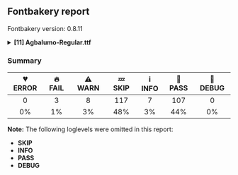 ## Fontbakery report

Fontbakery version: 0.8.11

<details><summary><b>[11] Agbalumo-Regular.ttf</b></summary><div><details><summary>🔥 <b>FAIL:</b> Checking OS/2 Metrics match hhea Metrics. (<a href="https://font-bakery.readthedocs.io/en/stable/fontbakery/profiles/universal.html#com.google.fonts/check/os2_metrics_match_hhea">com.google.fonts/check/os2_metrics_match_hhea</a>)</summary><div>


* 🔥 **FAIL** OS/2 sTypoAscender (900) and hhea ascent (1200) must be equal. [code: ascender]
</div></details><details><summary>🔥 <b>FAIL:</b> Do we have the latest version of FontBakery installed? (<a href="https://font-bakery.readthedocs.io/en/stable/fontbakery/profiles/universal.html#com.google.fonts/check/fontbakery_version">com.google.fonts/check/fontbakery_version</a>)</summary><div>


* 🔥 **FAIL** Current Font Bakery version is 0.8.11, while a newer 0.9.2 is already available. Please upgrade it with 'pip install -U fontbakery' [code: outdated-fontbakery]
</div></details><details><summary>🔥 <b>FAIL:</b> Ensure soft_dotted characters lose their dot when combined with marks that replace the dot. (<a href="https://font-bakery.readthedocs.io/en/stable/fontbakery/profiles/universal.html#com.google.fonts/check/soft_dotted">com.google.fonts/check/soft_dotted</a>)</summary><div>


* 🔥 **FAIL** The dot of soft dotted characters used in orthographies must disappear in the following strings: i᷆ i᷇

The dot of soft dotted characters should disappear in other cases, for example: i᷄ i᷅ i̛᷄ i̛᷅ i̛᷆ i̛᷇ i̤᷄ i̤᷅ i̤᷆ i̤᷇ i̥᷄ i̥᷅ i̥᷆ i̥᷇ i̦᷄ i̦᷅ i̦᷆ i̦᷇ i̧᷄ i̧᷅ [code: soft-dotted]
</div></details><details><summary>⚠ <b>WARN:</b> Check Google Fonts glyph coverage. (<a href="https://font-bakery.readthedocs.io/en/stable/fontbakery/profiles/googlefonts.html#com.google.fonts/check/glyph_coverage">com.google.fonts/check/glyph_coverage</a>)</summary><div>


* ⚠ **WARN** GF_TransLatin_Pinyin is almost fulfilled. Missing codepoints:

	- 0x1D3A (MODIFIER LETTER CAPITAL N)


	- 0x0114 (LATIN CAPITAL LETTER E WITH BREVE)


	- 0x012C (LATIN CAPITAL LETTER I WITH BREVE)


	- 0x014E (LATIN CAPITAL LETTER O WITH BREVE)


	- 0x0115 (LATIN SMALL LETTER E WITH BREVE)


	- 0x012D (LATIN SMALL LETTER I WITH BREVE)
 

	- 0x014F (LATIN SMALL LETTER O WITH BREVE)
 [code: missing-codepoints]
* ⚠ **WARN** GF_Latin_African is almost fulfilled. Missing codepoints:

	- 0xA7B3 (LATIN CAPITAL LETTER CHI)


	- 0x01EE (LATIN CAPITAL LETTER EZH WITH CARON)


	- 0x1E28 (LATIN CAPITAL LETTER H WITH CEDILLA)


	- 0xA726 (LATIN CAPITAL LETTER HENG)


	- 0xA740 (LATIN CAPITAL LETTER K WITH STROKE)


	- 0xA7AD (LATIN CAPITAL LETTER L WITH BELT)


	- 0x2C60 (LATIN CAPITAL LETTER L WITH DOUBLE BAR)


	- 0x2C62 (LATIN CAPITAL LETTER L WITH MIDDLE TILDE)


	- 0x0220 (LATIN CAPITAL LETTER N WITH LONG RIGHT LEG)


	- 0x0222 (LATIN CAPITAL LETTER OU)


	- 0x024A (LATIN CAPITAL LETTER SMALL Q WITH HOOK TAIL)


	- 0x1E64 (LATIN CAPITAL LETTER S WITH ACUTE AND DOT ABOVE)


	- 0x1E66 (LATIN CAPITAL LETTER S WITH CARON AND DOT ABOVE)


	- 0xA7A8 (LATIN CAPITAL LETTER S WITH OBLIQUE STROKE)


	- 0x023E (LATIN CAPITAL LETTER T WITH DIAGONAL STROKE)


	- 0x01EF (LATIN SMALL LETTER EZH WITH CARON)
 

	- 0x02C0 (MODIFIER LETTER GLOTTAL STOP)
 [code: missing-codepoints]
* ⚠ **WARN** GF_Latin_Beyond is almost fulfilled. Missing codepoints:

	- 0x03BB (GREEK SMALL LETTER LAMDA)


	- 0x03C7 (GREEK SMALL LETTER CHI)


	- 0x01EE (LATIN CAPITAL LETTER EZH WITH CARON)


	- 0x2C62 (LATIN CAPITAL LETTER L WITH MIDDLE TILDE)


	- 0x023E (LATIN CAPITAL LETTER T WITH DIAGONAL STROKE)


	- 0x01EF (LATIN SMALL LETTER EZH WITH CARON)


	- 0x02C0 (MODIFIER LETTER GLOTTAL STOP)


	- 0x0166 (LATIN CAPITAL LETTER T WITH STROKE)


	- 0x01F0 (LATIN SMALL LETTER J WITH CARON)


	- 0x0138 (LATIN SMALL LETTER KRA)


	- 0x0167 (LATIN SMALL LETTER T WITH STROKE)


	- 0x02B8 (MODIFIER LETTER SMALL Y)


	- 0x1DBF (MODIFIER LETTER SMALL THETA)


	- 0x2144 (TURNED SANS-SERIF CAPITAL Y)


	- 0x0315 (COMBINING COMMA ABOVE RIGHT)


	- 0x0335 (COMBINING SHORT STROKE OVERLAY)


	- 0x02B9 (MODIFIER LETTER PRIME)
 

	- 0x02C8 (MODIFIER LETTER VERTICAL LINE)
 [code: missing-codepoints]
* ⚠ **WARN** GF_TransLatin_Arabic is almost fulfilled. Missing codepoints:

	- 0x1E96 (LATIN SMALL LETTER H WITH LINE BELOW)


	- 0x1E97 (LATIN SMALL LETTER T WITH DIAERESIS)
 

	- 0x02BD (MODIFIER LETTER REVERSED COMMA)
 [code: missing-codepoints]
</div></details><details><summary>⚠ <b>WARN:</b> Is there kerning info for non-ligated sequences? (<a href="https://font-bakery.readthedocs.io/en/stable/fontbakery/profiles/googlefonts.html#com.google.fonts/check/kerning_for_non_ligated_sequences">com.google.fonts/check/kerning_for_non_ligated_sequences</a>)</summary><div>


* ⚠ **WARN** GPOS table lacks kerning info for the following non-ligated sequences:

	- f + i 

	- i + l [code: lacks-kern-info]
</div></details><details><summary>⚠ <b>WARN:</b> Ensure fonts have ScriptLangTags declared on the 'meta' table. (<a href="https://font-bakery.readthedocs.io/en/stable/fontbakery/profiles/googlefonts.html#com.google.fonts/check/meta/script_lang_tags">com.google.fonts/check/meta/script_lang_tags</a>)</summary><div>


* ⚠ **WARN** This font file does not have a 'meta' table. [code: lacks-meta-table]
</div></details><details><summary>⚠ <b>WARN:</b> Check font contains no unreachable glyphs (<a href="https://font-bakery.readthedocs.io/en/stable/fontbakery/profiles/universal.html#com.google.fonts/check/unreachable_glyphs">com.google.fonts/check/unreachable_glyphs</a>)</summary><div>


* ⚠ **WARN** The following glyphs could not be reached by codepoint or substitution rules:

	- M_gravecomb

	- a.alt2

	- a.alt5

	- acutecomb.narrow

	- ampersand.001

	- ampersand.003

	- ampersand.004

	- ampersand.005

	- ampersand.006

	- ampersand.007

	- capslash_part.

	- dotbelowcomb.case.001

	- gravecomb.narrow

	- hookabovecomb.narrow

	- lcslash_part.

	- m_gravecomb

	- tildecomb.narrow

	- uni004D0304

	- uni004E0304

	- uni006D0304

	- uni006E0304

	- uni0302.narrow

	- uni0306.narrow 

	- uni031B.narrow
 [code: unreachable-glyphs]
</div></details><details><summary>⚠ <b>WARN:</b> Check if each glyph has the recommended amount of contours. (<a href="https://font-bakery.readthedocs.io/en/stable/fontbakery/profiles/universal.html#com.google.fonts/check/contour_count">com.google.fonts/check/contour_count</a>)</summary><div>


* ⚠ **WARN** This check inspects the glyph outlines and detects the total number of contours in each of them. The expected values are infered from the typical ammounts of contours observed in a large collection of reference font families. The divergences listed below may simply indicate a significantly different design on some of your glyphs. On the other hand, some of these may flag actual bugs in the font such as glyphs mapped to an incorrect codepoint. Please consider reviewing the design and codepoint assignment of these to make sure they are correct.

The following glyphs do not have the recommended number of contours:

	- Glyph name: y	Contours detected: 2	Expected: 1

	- Glyph name: AE	Contours detected: 3	Expected: 2

	- Glyph name: yacute	Contours detected: 3	Expected: 2

	- Glyph name: ydieresis	Contours detected: 4	Expected: 3

	- Glyph name: aogonek	Contours detected: 3	Expected: 2

	- Glyph name: eogonek	Contours detected: 3	Expected: 2

	- Glyph name: lslash	Contours detected: 2	Expected: 1

	- Glyph name: OE	Contours detected: 3	Expected: 2

	- Glyph name: Uogonek	Contours detected: 2	Expected: 1

	- Glyph name: uogonek	Contours detected: 2	Expected: 1

	- Glyph name: ycircumflex	Contours detected: 3	Expected: 2

	- Glyph name: uni019A	Contours detected: 2	Expected: 1

	- Glyph name: ohorn	Contours detected: 3	Expected: 2

	- Glyph name: Uhorn	Contours detected: 2	Expected: 1

	- Glyph name: uhorn	Contours detected: 2	Expected: 1

	- Glyph name: uni01B4	Contours detected: 2	Expected: 1

	- Glyph name: uni01E2	Contours detected: 4	Expected: 3

	- Glyph name: uni01E5	Contours detected: 3	Expected: 2

	- Glyph name: uni01EA	Contours detected: 3	Expected: 2

	- Glyph name: uni01EB	Contours detected: 3	Expected: 2

	- Glyph name: uni01EC	Contours detected: 4	Expected: 3

	- Glyph name: uni01ED	Contours detected: 4	Expected: 3

	- Glyph name: uni01F5	Contours detected: 4	Expected: 3

	- Glyph name: uni0228	Contours detected: 2	Expected: 1

	- Glyph name: uni0229	Contours detected: 3	Expected: 2

	- Glyph name: uni0233	Contours detected: 3	Expected: 2

	- Glyph name: uni023A	Contours detected: 2	Expected: 3

	- Glyph name: uni0246	Contours detected: 2	Expected: 3

	- Glyph name: uni024E	Contours detected: 1	Expected: 2

	- Glyph name: uni024F	Contours detected: 3	Expected: 2

	- Glyph name: uni1E08	Contours detected: 3	Expected: 2

	- Glyph name: uni1E09	Contours detected: 3	Expected: 2

	- Glyph name: uni1E1C	Contours detected: 3	Expected: 2

	- Glyph name: uni1E1D	Contours detected: 4	Expected: 3

	- Glyph name: uni1E8F	Contours detected: 3	Expected: 2

	- Glyph name: uni1EDB	Contours detected: 4	Expected: 3

	- Glyph name: uni1EDD	Contours detected: 4	Expected: 3

	- Glyph name: uni1EDF	Contours detected: 4	Expected: 3

	- Glyph name: uni1EE1	Contours detected: 4	Expected: 3

	- Glyph name: uni1EE3	Contours detected: 4	Expected: 3

	- Glyph name: uni1EE8	Contours detected: 3	Expected: 2

	- Glyph name: uni1EE9	Contours detected: 3	Expected: 2

	- Glyph name: uni1EEA	Contours detected: 3	Expected: 2

	- Glyph name: uni1EEB	Contours detected: 3	Expected: 2

	- Glyph name: uni1EEC	Contours detected: 3	Expected: 2

	- Glyph name: uni1EED	Contours detected: 3	Expected: 2

	- Glyph name: uni1EEE	Contours detected: 3	Expected: 2

	- Glyph name: uni1EEF	Contours detected: 3	Expected: 2

	- Glyph name: uni1EF0	Contours detected: 3	Expected: 2

	- Glyph name: uni1EF1	Contours detected: 3	Expected: 2

	- Glyph name: ygrave	Contours detected: 3	Expected: 2

	- Glyph name: uni1EF5	Contours detected: 3	Expected: 2

	- Glyph name: uni1EF7	Contours detected: 3	Expected: 2

	- Glyph name: uni1EF9	Contours detected: 3	Expected: 2

	- Glyph name: uni25CC	Contours detected: 20	Expected: 16 or 12

	- Glyph name: AE	Contours detected: 3	Expected: 2

	- Glyph name: OE	Contours detected: 3	Expected: 2

	- Glyph name: Uhorn	Contours detected: 2	Expected: 1

	- Glyph name: Uogonek	Contours detected: 2	Expected: 1

	- Glyph name: aogonek	Contours detected: 3	Expected: 2

	- Glyph name: eogonek	Contours detected: 3	Expected: 2

	- Glyph name: lslash	Contours detected: 2	Expected: 1

	- Glyph name: ohorn	Contours detected: 3	Expected: 2

	- Glyph name: uhorn	Contours detected: 2	Expected: 1

	- Glyph name: uni019A	Contours detected: 2	Expected: 1

	- Glyph name: uni01B4	Contours detected: 2	Expected: 1

	- Glyph name: uni01E2	Contours detected: 4	Expected: 3

	- Glyph name: uni01E5	Contours detected: 3	Expected: 2

	- Glyph name: uni01EC	Contours detected: 4	Expected: 3

	- Glyph name: uni01ED	Contours detected: 4	Expected: 3

	- Glyph name: uni0228	Contours detected: 2	Expected: 1

	- Glyph name: uni0229	Contours detected: 3	Expected: 2

	- Glyph name: uni0233	Contours detected: 3	Expected: 2

	- Glyph name: uni023A	Contours detected: 2	Expected: 3

	- Glyph name: uni0246	Contours detected: 2	Expected: 3

	- Glyph name: uni024E	Contours detected: 1	Expected: 2

	- Glyph name: uni024F	Contours detected: 3	Expected: 2

	- Glyph name: uni1E08	Contours detected: 3	Expected: 2

	- Glyph name: uni1E09	Contours detected: 3	Expected: 2

	- Glyph name: uni1E1C	Contours detected: 3	Expected: 2

	- Glyph name: uni1E1D	Contours detected: 4	Expected: 3

	- Glyph name: uni1E8F	Contours detected: 3	Expected: 2

	- Glyph name: uni1EDB	Contours detected: 4	Expected: 3

	- Glyph name: uni1EDD	Contours detected: 4	Expected: 3

	- Glyph name: uni1EDF	Contours detected: 4	Expected: 3

	- Glyph name: uni1EE1	Contours detected: 4	Expected: 3

	- Glyph name: uni1EE3	Contours detected: 4	Expected: 3

	- Glyph name: uni1EE8	Contours detected: 3	Expected: 2

	- Glyph name: uni1EE9	Contours detected: 3	Expected: 2

	- Glyph name: uni1EEA	Contours detected: 3	Expected: 2

	- Glyph name: uni1EEB	Contours detected: 3	Expected: 2

	- Glyph name: uni1EEC	Contours detected: 3	Expected: 2

	- Glyph name: uni1EED	Contours detected: 3	Expected: 2

	- Glyph name: uni1EEE	Contours detected: 3	Expected: 2

	- Glyph name: uni1EEF	Contours detected: 3	Expected: 2

	- Glyph name: uni1EF0	Contours detected: 3	Expected: 2

	- Glyph name: uni1EF1	Contours detected: 3	Expected: 2

	- Glyph name: uni1EF5	Contours detected: 3	Expected: 2

	- Glyph name: uni1EF7	Contours detected: 3	Expected: 2

	- Glyph name: uni1EF9	Contours detected: 3	Expected: 2

	- Glyph name: uni25CC	Contours detected: 20	Expected: 16 or 12

	- Glyph name: uogonek	Contours detected: 2	Expected: 1

	- Glyph name: y	Contours detected: 2	Expected: 1

	- Glyph name: yacute	Contours detected: 3	Expected: 2

	- Glyph name: ycircumflex	Contours detected: 3	Expected: 2

	- Glyph name: ydieresis	Contours detected: 4	Expected: 3 

	- Glyph name: ygrave	Contours detected: 3	Expected: 2
 [code: contour-count]
</div></details><details><summary>⚠ <b>WARN:</b> Check math signs have the same width. (<a href="https://font-bakery.readthedocs.io/en/stable/fontbakery/profiles/universal.html#com.google.fonts/check/math_signs_width">com.google.fonts/check/math_signs_width</a>)</summary><div>


* ⚠ **WARN** The most common width is 556 among a set of 2 math glyphs.
The following math glyphs have a different width, though:

Width = 554:
plus

Width = 515:
less

Width = 535:
greater

Width = 565:
logicalnot

Width = 579:
plusminus

Width = 541:
multiply

Width = 548:
minus, divide

Width = 546:
approxequal

Width = 502:
lessequal

Width = 506:
greaterequal
 [code: width-outliers]
</div></details><details><summary>⚠ <b>WARN:</b> Do outlines contain any jaggy segments? (<a href="https://font-bakery.readthedocs.io/en/stable/fontbakery/profiles/<Section: Outline Correctness Checks>.html#com.google.fonts/check/outline_jaggy_segments">com.google.fonts/check/outline_jaggy_segments</a>)</summary><div>


* ⚠ **WARN** The following glyphs have jaggy segments:

	* Eng (U+014A): B<<392.5,483.0>-<431.0,369.0>-<454.0,212.0>>/L<<454.0,212.0>--<458.0,292.0>> = 11.196769743469542

	* h (U+0068): B<<255.0,432.0>-<244.0,386.0>-<233.0,346.0>>/B<<233.0,346.0>-<252.0,383.0>-<283.5,419.5>> = 11.804859836651074

	* hbar (U+0127): B<<254.5,418.5>-<245.0,379.0>-<237.0,346.0>>/B<<237.0,346.0>-<256.0,383.0>-<287.5,419.5>> = 13.554116225585668

	* hcircumflex (U+0125): B<<255.0,432.0>-<244.0,386.0>-<233.0,346.0>>/B<<233.0,346.0>-<252.0,383.0>-<283.5,419.5>> = 11.804859836651074

	* ordfeminine (U+00AA): B<<226.0,293.5>-<226.0,297.0>-<227.0,301.0>>/B<<227.0,301.0>-<206.0,258.0>-<178.5,237.5>> = 11.993348723586983

	* uni021F (U+021F): B<<255.0,432.0>-<244.0,386.0>-<233.0,346.0>>/B<<233.0,346.0>-<252.0,383.0>-<283.5,419.5>> = 11.804859836651074

	* uni0265 (U+0265): B<<322.5,68.0>-<334.0,114.0>-<344.0,154.0>>/B<<344.0,154.0>-<325.0,117.0>-<293.5,80.5>> = 13.144867617550734

	* uni02B0 (U+02B0): B<<207.0,529.0>-<198.0,496.0>-<189.0,467.0>>/B<<189.0,467.0>-<205.0,494.0>-<232.5,520.5>> = 13.409208558112896

	* uni1E23 (U+1E23): B<<255.0,432.0>-<244.0,386.0>-<233.0,346.0>>/B<<233.0,346.0>-<252.0,383.0>-<283.5,419.5>> = 11.804859836651074

	* uni1E25 (U+1E25): B<<255.0,432.0>-<244.0,386.0>-<233.0,346.0>>/B<<233.0,346.0>-<252.0,383.0>-<283.5,419.5>> = 11.804859836651074

	* uni1E27 (U+1E27): B<<255.0,432.0>-<244.0,386.0>-<233.0,346.0>>/B<<233.0,346.0>-<252.0,383.0>-<283.5,419.5>> = 11.804859836651074

	* uni1E29 (U+1E29): B<<255.0,432.0>-<244.0,386.0>-<233.0,346.0>>/B<<233.0,346.0>-<252.0,383.0>-<283.5,419.5>> = 11.804859836651074

	* uni1E2B (U+1E2B): B<<255.0,432.0>-<244.0,386.0>-<233.0,346.0>>/B<<233.0,346.0>-<252.0,383.0>-<283.5,419.5>> = 11.804859836651074

	* uniA727 (U+A727): B<<255.0,432.0>-<244.0,386.0>-<233.0,346.0>>/B<<233.0,346.0>-<252.0,383.0>-<283.5,419.5>> = 11.804859836651074 

	* uniA7B9 (U+A7B9): B<<255.5,327.5>-<244.0,280.0>-<236.0,236.0>>/B<<236.0,236.0>-<267.0,317.0>-<299.0,387.5>> = 10.63780408122225 [code: found-jaggy-segments]
</div></details><details><summary>⚠ <b>WARN:</b> Do outlines contain any semi-vertical or semi-horizontal lines? (<a href="https://font-bakery.readthedocs.io/en/stable/fontbakery/profiles/<Section: Outline Correctness Checks>.html#com.google.fonts/check/outline_semi_vertical">com.google.fonts/check/outline_semi_vertical</a>)</summary><div>


* ⚠ **WARN** The following glyphs have semi-vertical/semi-horizontal lines:

	* summation (U+2211): L<<412.0,564.0>--<247.0,563.0>> 

	* uni01A9 (U+01A9): L<<408.0,574.0>--<230.0,573.0>> [code: found-semi-vertical]
</div></details><br></div></details>

### Summary

| 💔 ERROR | 🔥 FAIL | ⚠ WARN | 💤 SKIP | ℹ INFO | 🍞 PASS | 🔎 DEBUG |
|:-----:|:----:|:----:|:----:|:----:|:----:|:----:|
| 0 | 3 | 8 | 117 | 7 | 107 | 0 |
| 0% | 1% | 3% | 48% | 3% | 44% | 0% |

**Note:** The following loglevels were omitted in this report:
* **SKIP**
* **INFO**
* **PASS**
* **DEBUG**
